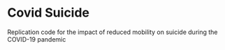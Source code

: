 # Covid Suicide
Replication code for the impact of reduced mobility on suicide during the COVID-19 pandemic
